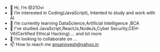 - 👋 Hi, I’m @21Ovi
- 👀 I’m interested in Coding(JavaScript), Intented to study and work with AI
- 🌱 I’m currently learning DataScience,Artificial Intelligence ,BCA
- 🏁 I've studied JavaScript,ReactJs,NodeJs,Cyber Security,CEH-V6(Certified Ethical Hacking).... and lot more
- 💞️ I’m looking to collaborate on ...
- 📫 How to reach me ansariovesh@yahoo.in

<!---
21Ovi/21Ovi is a ✨ special ✨ repository because its `README.md` (this file) appears on your GitHub profile.
You can click the Preview link to take a look at your changes.
--->
